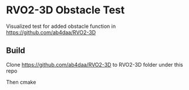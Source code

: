 # RVO2-3D Obstacle Test
Visualized test for added obstacle function in https://github.com/ab4daa/RVO2-3D

## Build
Clone https://github.com/ab4daa/RVO2-3D to RVO2-3D folder under this repo

Then cmake
